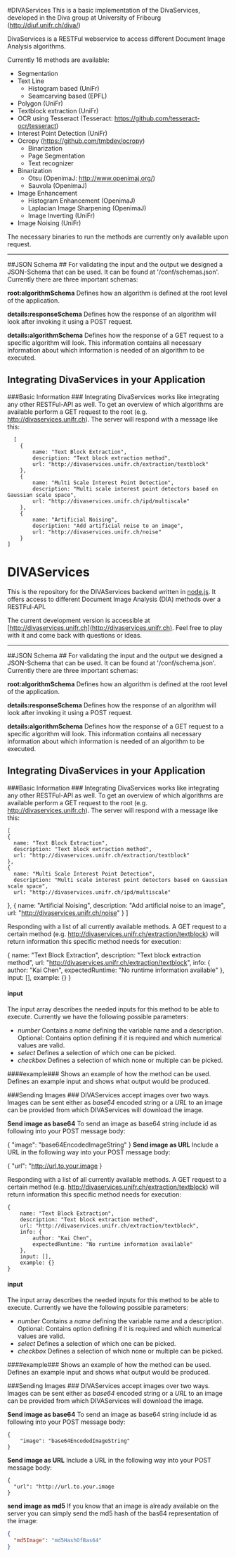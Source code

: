 #DIVAServices
This is a basic implementation of the DivaServices, developed in the Diva group at University of Fribourg (http://diuf.unifr.ch/diva/)

DivaServices is a RESTFul webservice to access different Document Image Analysis algorithms.

Currently 16 methods are available: 
 - Segmentation
  - Text Line
    - Histogram based (UniFr)
    - Seamcarving based (EPFL)
  - Polygon (UniFr)
 - Textblock extraction (UniFr)
 - OCR using Tesseract (Tesseract: https://github.com/tesseract-ocr/tesseract)
 - Interest Point Detection (UniFr)
 - Ocropy (https://github.com/tmbdev/ocropy)
    - Binarization
    - Page Segmentation
    - Text recognizer
 - Binarization
    - Otsu (OpenimaJ: http://www.openimaj.org/)
    - Sauvola (OpenimaJ)
 - Image Enhancement
    - Histogram Enhancement (OpenimaJ)
    - Laplacian Image Sharpening (OpenimaJ)
    - Image Inverting (UniFr)
 - Image Noising (UniFr)

The necessary binaries to run the methods are currently only available upon request.

----------
##JSON Schema ##
For validating the input and the output we designed a JSON-Schema that can be used. It can be found at '/conf/schemas.json'. Currently there are three important schemas:

**root:algorithmSchema**
Defines how an algorithm is defined at the root level of the application.

**details:responseSchema**
Defines how the response of an algorithm will look after invoking it using a POST request.

**details:algorithmSchema**
Defines how the response of a GET request to a specific algorithm will look. This information contains all necessary information about which information is needed of an algorithm to be executed.


## Integrating DivaServices in your Application ##
###Basic Information ###
Integrating DivaServices works like integrating any other RESTFul-API as well. To get an overview of which algorithms are available perform a GET request to the root (e.g. http://divaservices.unifr.ch). The server will respond with a message like this:

      [
	    {
		    name: "Text Block Extraction",
		    description: "Text block extraction method",
		    url: "http://divaservices.unifr.ch/extraction/textblock"
	    },
	    {
		    name: "Multi Scale Interest Point Detection",
		    description: "Multi scale interest point detectors based on Gaussian scale space",
		    url: "http://divaservices.unifr.ch/ipd/multiscale"
		},
	    {
		    name: "Artificial Noising",
		    description: "Add artificial noise to an image",
		    url: "http://divaservices.unifr.ch/noise"
	    }
	]
  DIVAServices
=======

This is the repository for the DIVAServices backend written in [node.js](https://nodejs.org/). It offers access to different Document Image Analysis (DIA) methods over a RESTFul-API.

The current development version is accessible at [http://divaservices.unifr.ch](http://divaservices.unifr.ch). Feel free to play with it and come back with questions or ideas.


----------
##JSON Schema ##
For validating the input and the output we designed a JSON-Schema that can be used. It can be found at '/conf/schema.json'. Currently there are three important schemas:

**root:algorithmSchema**
Defines how an algorithm is defined at the root level of the application.

**details:responseSchema**
Defines how the response of an algorithm will look after invoking it using a POST request.

**details:algorithmSchema**
Defines how the response of a GET request to a specific algorithm will look. This information contains all necessary information about which information is needed of an algorithm to be executed.


## Integrating DivaServices in your Application ##
###Basic Information ###
Integrating DivaServices works like integrating any other RESTFul-API as well. To get an overview of which algorithms are available perform a GET request to the root (e.g. http://divaservices.unifr.ch). The server will respond with a message like this:

    [
    {
      name: "Text Block Extraction",
      description: "Text block extraction method",
      url: "http://divaservices.unifr.ch/extraction/textblock"
    },
    {
      name: "Multi Scale Interest Point Detection",
      description: "Multi scale interest point detectors based on Gaussian scale space",
      url: "http://divaservices.unifr.ch/ipd/multiscale"
  },
    {
      name: "Artificial Noising",
      description: "Add artificial noise to an image",
      url: "http://divaservices.unifr.ch/noise"
    }
]

Responding with a list of all currently available methods. A GET request to a certain method (e.g. http://divaservices.unifr.ch/extraction/textblock) will return information this specific method needs for execution:

  {
    name: "Text Block Extraction",
    description: "Text block extraction method",
    url: "http://divaservices.unifr.ch/extraction/textblock",
    info: {
      author: "Kai Chen",
      expectedRuntime: "No runtime information available"
    },
    input: [],
    example: {}
  }    
#### input ####
The input array describes the needed inputs for this method to be able to execute. Currently we have the following possible parameters:

- *number*
Contains a *name* defining the variable name and a description.
Optional: Contains option defining if it is required and which numerical values are valid.
- *select*
Defines a selection of which one can be picked.
- *checkbox*
Defines a selection of which none or multiple can be picked.

####example###
Shows an example of how the method can be used. Defines an example input and shows what output would be produced.

###Sending Images ###
DIVAServices accept images over two ways. Images can be sent either as *base64* encoded string or a *URL* to an image can be provided from which DIVAServices will download the image.

**Send image as base64**
To send an image as base64 string include id as following into your POST message body:

  {
    "image": "base64EncodedImageString"
  }
**Send image as URL**
Include a URL in the following way into your POST message body:

  {
  "url": "http://url.to.your.image
}

Responding with a list of all currently available methods. A GET request to a certain method (e.g. http://divaservices.unifr.ch/extraction/textblock) will return information this specific method needs for execution:

    {
	    name: "Text Block Extraction",
	    description: "Text block extraction method",
	    url: "http://divaservices.unifr.ch/extraction/textblock",
	    info: {
		    author: "Kai Chen",
		    expectedRuntime: "No runtime information available"
	    },
	    input: [],
	    example: {}
    }
#### input ####
The input array describes the needed inputs for this method to be able to execute. Currently we have the following possible parameters:

- *number*
	Contains a *name* defining the variable name and a description.
	Optional: Contains option defining if it is required and which numerical values are valid.
- *select*
	Defines a selection of which one can be picked.
- *checkbox*
	Defines a selection of which none or multiple can be picked.

####example###
Shows an example of how the method can be used. Defines an example input and shows what output would be produced.

###Sending Images ###
DIVAServices accept images over two ways. Images can be sent either as *base64* encoded string or a *URL* to an image can be provided from which DIVAServices will download the image.

**Send image as base64**
To send an image as base64 string include id as following into your POST message body:

    {
	    "image": "base64EncodedImageString"
    }
**Send image as URL**
Include a URL in the following way into your POST message body:

    {
	  "url": "http://url.to.your.image
	}
 **send image as md5** 
 If you know that an image is already available on the server you can simply send the md5 hash of the bas64 representation of the image:
  ````json
  {
    "md5Image": "md5HashOfBas64"
  }
 ````
